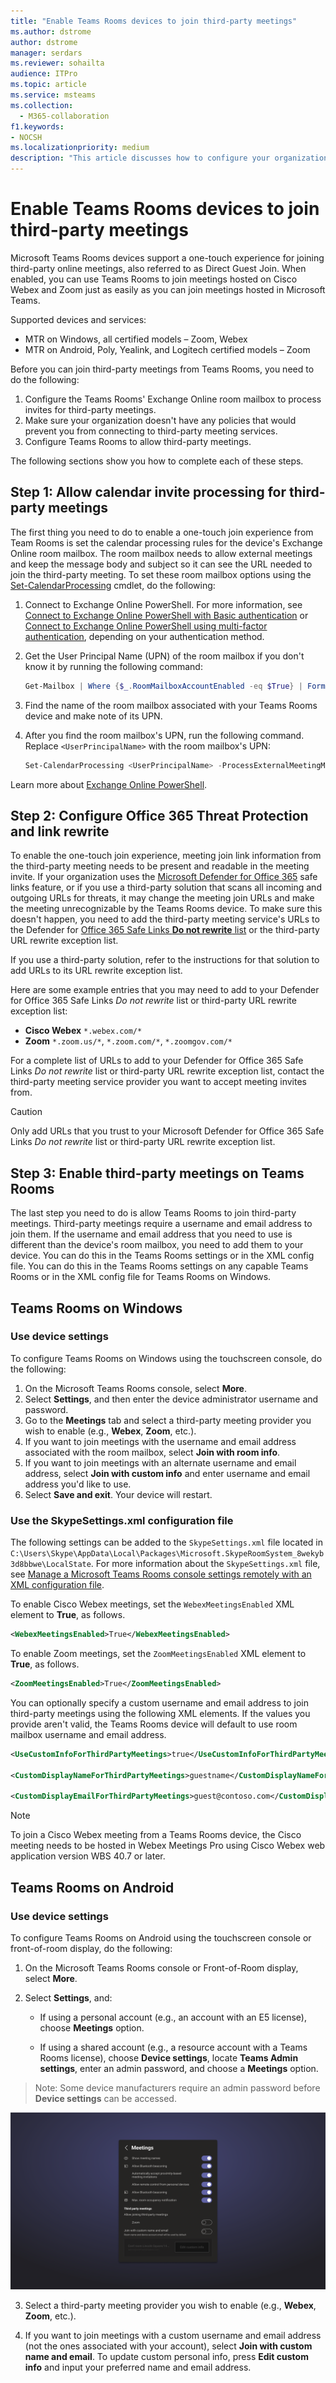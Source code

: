 ```yaml
---
title: "Enable Teams Rooms devices to join third-party meetings"
ms.author: dstrome
author: dstrome
manager: serdars
ms.reviewer: sohailta
audience: ITPro
ms.topic: article
ms.service: msteams
ms.collection: 
  - M365-collaboration
f1.keywords:
- NOCSH
ms.localizationpriority: medium
description: "This article discusses how to configure your organization and Teams Rooms devices to support third-party meeting joining to Cisco Webex and Zoom."
---
```


# Enable Teams Rooms devices to join third-party meetings

Microsoft Teams Rooms devices support a one-touch experience for joining third-party online meetings, also referred to as Direct Guest Join. When enabled, you can use Teams Rooms to join meetings hosted on Cisco Webex and Zoom just as easily as you can join meetings hosted in Microsoft Teams.

Supported devices and services:

- MTR on Windows, all certified models – Zoom, Webex
- MTR on Android, Poly, Yealink, and Logitech certified models – Zoom

Before you can join third-party meetings from Teams Rooms, you need to do the following:

1. Configure the Teams Rooms' Exchange Online room mailbox to process invites for third-party meetings.
2. Make sure your organization doesn't have any policies that would prevent you from connecting to third-party meeting services.
3. Configure Teams Rooms to allow third-party meetings.

The following sections show you how to complete each of these steps.

## Step 1: Allow calendar invite processing for third-party meetings

The first thing you need to do to enable a one-touch join experience from Team Rooms is set the calendar processing rules for the device's Exchange Online room mailbox. The room mailbox needs to allow external meetings and keep the message body and subject so it can see the URL needed to join the third-party meeting. To set these room mailbox options using the [Set-CalendarProcessing](/powershell/module/exchange/set-calendarprocessing?view=exchange-ps.) cmdlet, do the following:

1. Connect to Exchange Online PowerShell. For more information, see [Connect to Exchange Online PowerShell with Basic authentication](/powershell/exchange/connect-to-exchange-online-powershell?view=exchange-ps) or [Connect to Exchange Online PowerShell using multi-factor authentication](/powershell/exchange/mfa-connect-to-exchange-online-powershell?view=exchange-ps), depending on your authentication method.

2. Get the User Principal Name (UPN) of the room mailbox if you don't know it by running the following command:

    ```powershell
    Get-Mailbox | Where {$_.RoomMailboxAccountEnabled -eq $True} | Format-Table Name, UserPrincipalName
    ```
    
3. Find the name of the room mailbox associated with your Teams Rooms device and make note of its UPN.

4. After you find the room mailbox's UPN, run the following command. Replace `<UserPrincipalName>` with the room mailbox's UPN:

    ```powershell
    Set-CalendarProcessing <UserPrincipalName> -ProcessExternalMeetingMessages $True -DeleteComments $False -DeleteSubject $False
    ```

Learn more about [Exchange Online PowerShell](/powershell/exchange/exchange-online-powershell?view=exchange-ps).

## Step 2: Configure Office 365 Threat Protection and link rewrite

To enable the one-touch join experience, meeting join link information from the third-party meeting needs to be present and readable in the meeting invite. If your organization uses the [Microsoft Defender for Office 365](/microsoft-365/security/office-365-security/safe-links?view=o365-worldwide) safe links feature, or if you use a third-party solution that scans all incoming and outgoing URLs for threats, it may change the meeting join URLs and make the meeting unrecognizable by the Teams Rooms device. To make sure this doesn't happen, you need to add the third-party meeting service's URLs to the Defender for [Office 365 Safe Links **Do not rewrite** list](/microsoft-365/security/office-365-security/safe-links?view=o365-worldwide) or the third-party URL rewrite exception list.

 If you use a third-party solution, refer to the instructions for that solution to add URLs to its URL rewrite exception list.

Here are some example entries that you may need to add to your Defender for Office 365 Safe Links *Do not rewrite* list or third-party URL rewrite exception list:

- **Cisco Webex** `*.webex.com/*`
- **Zoom** `*.zoom.us/*`, `*.zoom.com/*`, `*.zoomgov.com/*`

For a complete list of URLs to add to your Defender for Office 365 Safe Links *Do not rewrite* list or third-party URL rewrite exception list, contact the third-party meeting service provider you want to accept meeting invites from.

> [!CAUTION]
> Only add URLs that you trust to your Microsoft Defender for Office 365 Safe Links *Do not rewrite* list or third-party URL rewrite exception list.

## Step 3: Enable third-party meetings on Teams Rooms

The last step you need to do is allow Teams Rooms to join third-party meetings. Third-party meetings require a username and email address to join them. If the username and email address that you need to use is different than the device's room mailbox, you need to add them to your device. You can do this in the Teams Rooms settings or in the XML config file. You can do this in the Teams Rooms settings on any capable Teams Rooms or in the XML config file for Teams Rooms on Windows.

## Teams Rooms on Windows

### Use device settings

To configure Teams Rooms on Windows using the touchscreen console, do the following:

1. On the Microsoft Teams Rooms console, select **More**.
2. Select **Settings**, and then enter the device administrator username and password.
3. Go to the **Meetings** tab and select a third-party meeting provider you wish to enable (e.g., **Webex**, **Zoom**, etc.).
4. If you want to join meetings with the username and email address associated with the room mailbox, select **Join with room info**.
5. If you want to join meetings with an alternate username and email address, select **Join with custom info** and enter username and email address you'd like to use.
6. Select **Save and exit**. Your device will restart.

### Use the SkypeSettings.xml configuration file

The following settings can be added to the `SkypeSettings.xml` file located in `C:\Users\Skype\AppData\Local\Packages\Microsoft.SkypeRoomSystem_8wekyb3d8bbwe\LocalState`. For more information about the `SkypeSettings.xml` file, see [Manage a Microsoft Teams Rooms console settings remotely with an XML configuration file](xml-config-file.md).

To enable Cisco Webex meetings, set the `WebexMeetingsEnabled` XML element to **True**, as follows.

```xml
<WebexMeetingsEnabled>True</WebexMeetingsEnabled>
```

To enable Zoom meetings, set the `ZoomMeetingsEnabled` XML element to **True**, as follows.

```xml
<ZoomMeetingsEnabled>True</ZoomMeetingsEnabled>
```

You can optionally specify a custom username and email address to join third-party meetings using the following XML elements. If the values you provide aren't valid, the Teams Rooms device will default to use room mailbox username and email address.

```xml
<UseCustomInfoForThirdPartyMeetings>true</UseCustomInfoForThirdPartyMeetings>

<CustomDisplayNameForThirdPartyMeetings>guestname</CustomDisplayNameForThirdPartyMeetings>

<CustomDisplayEmailForThirdPartyMeetings>guest@contoso.com</CustomDisplayEmailForThirdPartyMeetings>
```

> [!NOTE]
> To join a Cisco Webex meeting from a Teams Rooms device, the Cisco meeting needs to be hosted in Webex Meetings Pro using Cisco Webex web application version WBS 40.7 or later. 

## Teams Rooms on Android

### Use device settings

To configure Teams Rooms on Android using the touchscreen console or front-of-room display, do the following:

1.  On the Microsoft Teams Rooms console or Front-of-Room display, select **More**.

2.  Select **Settings**, and:

    -   If using a personal account (e.g., an account with an E5 license), choose **Meetings** option.

    -   If using a shared account (e.g., a resource account with a Teams Rooms license), choose **Device settings**, locate **Teams Admin settings**, enter an admin password, and choose a **Meetings** option.

> Note: Some device manufacturers require an admin password before **Device settings** can be accessed.

![Meetings settings for MTR on Android](..\media\mtrandroid.png)

3.  Select a third-party meeting provider you wish to enable (e.g., **Webex**, **Zoom**, etc.).

4.  If you want to join meetings with a custom username and email address (not the ones associated with your account), select **Join with custom name and email**. To update custom personal info, press **Edit custom info** and input your preferred name and email address.

